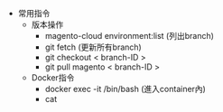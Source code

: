 * 常用指令
  * 版本操作
    * magento-cloud environment:list (列出branch)
    * git fetch (更新所有branch)
    * git checkout < branch-ID >
    * git pull magento < branch-ID >
  * Docker指令
    * docker exec -it <container ID> /bin/bash  (進入container內)
    * cat <file name>
